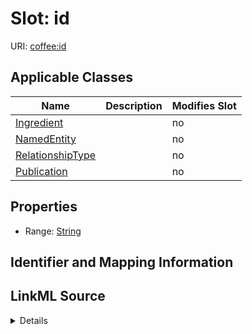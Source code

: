# Slot: id

URI: [coffee:id](http://w3id.org/ontogpt/coffee/id)



<!-- no inheritance hierarchy -->




## Applicable Classes

| Name | Description | Modifies Slot |
| --- | --- | --- |
[Ingredient](Ingredient.md) |  |  no  |
[NamedEntity](NamedEntity.md) |  |  no  |
[RelationshipType](RelationshipType.md) |  |  no  |
[Publication](Publication.md) |  |  no  |







## Properties

* Range: [String](String.md)





## Identifier and Mapping Information








## LinkML Source

<details>
```yaml
name: id
alias: id
domain_of:
- NamedEntity
- Publication
range: string

```
</details>